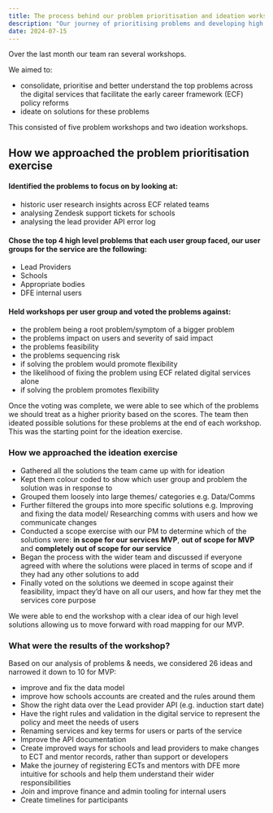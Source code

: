 ```yaml
---
title: The process behind our problem prioritisation and ideation workshops
description: "Our journey of prioritising problems and developing high level solutions to take forward"
date: 2024-07-15
---
```


Over the last month our team ran several workshops.

We aimed to:
* consolidate, prioritise and better understand the top problems across the digital services that facilitate the early career framework (ECF) policy reforms
* ideate on solutions for these problems

This consisted of five problem workshops and two ideation workshops.

## How we approached the problem prioritisation exercise

#### Identified the problems to focus on by looking at:

* historic user research insights across ECF related teams
* analysing Zendesk support tickets for schools
* analysing the lead provider API error log

#### Chose the top 4 high level problems that each user group faced, our user groups for the service are the following:

* Lead Providers 
* Schools
* Appropriate bodies
* DFE internal users

#### Held workshops per user group and voted the problems against:

*	the problem being a root problem/symptom of a bigger problem
*	the problems impact on users and severity of said impact
*	the problems feasibility
*	the problems sequencing risk
*	if solving the problem would promote flexibility
*	the likelihood of fixing the problem using ECF related digital services alone 
*	if solving the problem promotes flexibility

Once the voting was complete, we were able to see which of the problems we should treat as a higher priority based on the scores. The team then ideated possible solutions for these problems at the end of each workshop. This was the starting point for the ideation exercise.

### How we approached the ideation exercise

*	Gathered all the solutions the team came up with for ideation
*	Kept them colour coded to show which user group and problem the solution was in response to 
*	Grouped them loosely into large themes/ categories e.g. Data/Comms 
*	Further filtered the groups into more specific solutions e.g. Improving and fixing the data model/ Researching comms with users and how we communicate changes
*	Conducted a scope exercise with our PM to determine which of the solutions were: **in scope for our services MVP**, **out of scope for MVP** and **completely out of scope for our service**
*	Began the process with the wider team and discussed if everyone agreed with where the solutions were placed in terms of scope and if they had any other solutions to add
*	Finally voted on the solutions we deemed in scope against their feasibility, impact they’d have on all our users, and how far they met the services core purpose

We were able to end the workshop with a clear idea of our high level solutions allowing us to move forward with road mapping for our MVP.

### What were the results of the workshop?

Based on our analysis of problems & needs, we considered 26 ideas and narrowed it down to 10 for MVP:

*	improve and fix the data model
*	improve how schools accounts are created and the rules around them
*	Show the right data over the Lead provider API (e.g. induction start date)
*	Have the right rules and validation in the digital service to represent the policy and meet the needs of users
*	Renaming services and key terms for users or parts of the service
*	Improve the API documentation
*	Create improved ways for schools and lead providers to make changes to ECT and mentor records, rather than support or developers
*	Make the journey of registering ECTs and mentors with DFE more intuitive for schools and help them understand their wider responsibilities
*	 Join and improve finance and admin tooling for internal users
*	Create timelines for participants 









